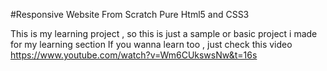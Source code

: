 #Responsive Website From Scratch Pure Html5 and CSS3

This is my learning project , so this is just a sample or basic project i made for my learning section
If you wanna learn too , just check this video https://www.youtube.com/watch?v=Wm6CUkswsNw&t=16s
